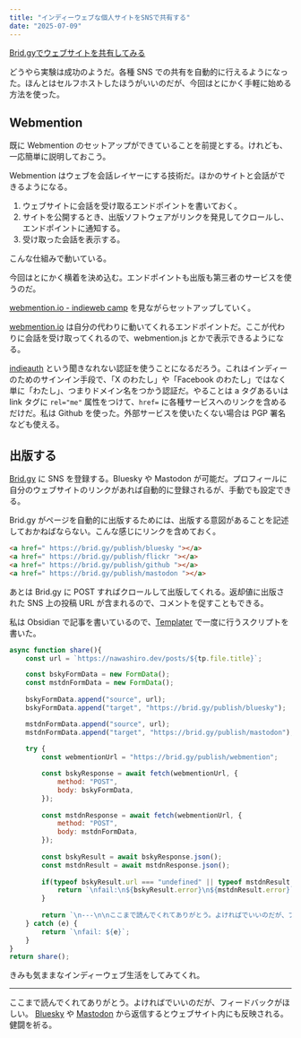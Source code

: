 ```yaml
---
title: "インディーウェブな個人サイトをSNSで共有する"
date: "2025-07-09"
---
```


[Brid.gyでウェブサイトを共有してみる](20250709-share-your-website-with-brid-gy.md)

どうやら実験は成功のようだ。各種 SNS での共有を自動的に行えるようになった。ほんとはセルフホストしたほうがいいのだが、今回はとにかく手軽に始める方法を使った。

## Webmention

既に Webmention のセットアップができていることを前提とする。けれども、一応簡単に説明しておこう。

Webmention はウェブを会話レイヤーにする技術だ。ほかのサイトと会話ができるようになる。

1. ウェブサイトに会話を受け取るエンドポイントを書いておく。
2. サイトを公開するとき、出版ソフトウェアがリンクを発見してクロールし、エンドポイントに通知する。
3. 受け取った会話を表示する。

こんな仕組みで動いている。

今回はとにかく横着を決め込む。エンドポイントも出版も第三者のサービスを使うのだ。

[webmention.io - indieweb camp](https://indieweb.org/webmention.io) を見ながらセットアップしていく。

[webmention.io](https://webmention.io/) は自分の代わりに動いてくれるエンドポイントだ。ここが代わりに会話を受け取ってくれるので、webmention.js とかで表示できるようになる。

[indieauth](https://indieauth.com/) という聞きなれない認証を使うことになるだろう。これはインディーのためのサインイン手段で、「X のわたし」や「Facebook のわたし」ではなく単に「わたし」、つまりドメイン名をつかう認証だ。やることは a タグあるいは link タグに `rel="me"` 属性をつけて、`href=` に各種サービスへのリンクを含めるだけだ。私は Github を使った。外部サービスを使いたくない場合は PGP 署名なども使える。

## 出版する

[Brid.gy](https://brid.gy/about) に SNS を登録する。Bluesky や Mastodon が可能だ。プロフィールに自分のウェブサイトのリンクがあれば自動的に登録されるが、手動でも設定できる。

Brid.gy がページを自動的に出版するためには、出版する意図があることを記述しておかねばならない。こんな感じにリンクを含めておく。

```html
<a href=" https://brid.gy/publish/bluesky "></a>
<a href=" https://brid.gy/publish/flickr "></a>
<a href=" https://brid.gy/publish/github "></a>
<a href=" https://brid.gy/publish/mastodon "></a>
```

あとは Brid.gy に POST すればクロールして出版してくれる。返却値に出版された SNS 上の投稿 URL が含まれるので、コメントを促すこともできる。

私は Obsidian で記事を書いているので、[Templater](https://github.com/SilentVoid13/Templater) で一度に行うスクリプトを書いた。

```js
async function share(){
	const url = `https://nawashiro.dev/posts/${tp.file.title}`;

	const bskyFormData = new FormData();
	const mstdnFormData = new FormData();
	
	bskyFormData.append("source", url);
	bskyFormData.append("target", "https://brid.gy/publish/bluesky");

	mstdnFormData.append("source", url);
	mstdnFormData.append("target", "https://brid.gy/publish/mastodon");
	
	try {
		const webmentionUrl = "https://brid.gy/publish/webmention";

		const bskyResponse = await fetch(webmentionUrl, {
			method: "POST",
			body: bskyFormData,
		});
		
		const mstdnResponse = await fetch(webmentionUrl, {
			method: "POST",
			body: mstdnFormData,
		});
		
		const bskyResult = await bskyResponse.json();
		const mstdnResult = await mstdnResponse.json();
		
		if(typeof bskyResult.url === "undefined" || typeof mstdnResult.url === "undefined"){
			return `\nfail:\n${bskyResult.error}\n${mstdnResult.error}`
		}
		
		return `\n---\n\nここまで読んでくれてありがとう。よければでいいのだが、フィードバックがほしい。 [Bluesky](${bskyResult.url}) や [Mastodon](${mstdnResult.url}) から返信するとウェブサイト内にも反映される。健闘を祈る。`;
	} catch (e) {
		return `\nfail: ${e}`;
	}
}
return share();
```

きみも気ままなインディーウェブ生活をしてみてくれ。

[](https://brid.gy/publish/bluesky) [](https://brid.gy/publish/mastodon)

---

ここまで読んでくれてありがとう。よければでいいのだが、フィードバックがほしい。 [Bluesky](https://bsky.app/profile/nawashiro.dev/post/3ltjovv6x7z2s) や [Mastodon](https://gamelinks007.net/@nawashiro/114822993017570937) から返信するとウェブサイト内にも反映される。健闘を祈る。